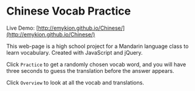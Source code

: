 # Chinese Vocab Practice

Live Demo: [http://emykion.github.io/Chinese/](http://emykion.github.io/Chinese/)

This web-page is a high school project for a Mandarin language class to learn vocabulary. Created with JavaScript and jQuery.

Click `Practice` to get a randomly chosen vocab word, and you will have three seconds to guess the translation before the answer appears.

Click `Overview` to look at all the vocab and translations.
